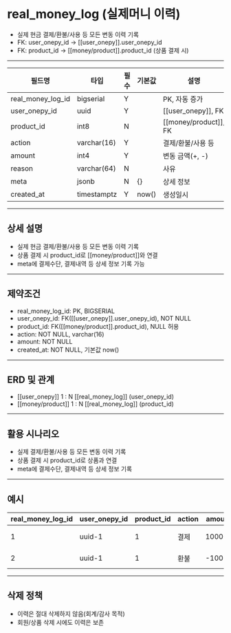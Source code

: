 # real_money_log (실제머니 이력)

- 실제 현금 결제/환불/사용 등 모든 변동 이력 기록
- FK: user_onepy_id → [[user_onepy]].user_onepy_id
- FK: product_id → [[money/product]].product_id (상품 결제 시)

---

| 필드명            | 타입        | 필수 | 기본값 | 설명                  |
| ----------------- | ----------- | ---- | ------ | --------------------- |
| real_money_log_id | bigserial   | Y    |        | PK, 자동 증가         |
| user_onepy_id     | uuid        | Y    |        | [[user_onepy]], FK    |
| product_id        | int8        | N    |        | [[money/product]], FK |
| action            | varchar(16) | Y    |        | 결제/환불/사용 등     |
| amount            | int4        | Y    |        | 변동 금액(+, -)       |
| reason            | varchar(64) | N    |        | 사유                  |
| meta              | jsonb       | N    | {}     | 상세 정보             |
| created_at        | timestamptz | Y    | now()  | 생성일시              |

---

## 상세 설명

- 실제 현금 결제/환불/사용 등 모든 변동 이력 기록
- 상품 결제 시 product_id로 [[money/product]]와 연결
- meta에 결제수단, 결제내역 등 상세 정보 기록 가능

---

## 제약조건

- real_money_log_id: PK, BIGSERIAL
- user_onepy_id: FK([[user_onepy]].user_onepy_id), NOT NULL
- product_id: FK([[money/product]].product_id), NULL 허용
- action: NOT NULL, varchar(16)
- amount: NOT NULL
- created_at: NOT NULL, 기본값 now()

---

## ERD 및 관계

- [[user_onepy]] 1 : N [[real_money_log]] (user_onepy_id)
- [[money/product]] 1 : N [[real_money_log]] (product_id)

---

## 활용 시나리오

- 실제 결제/환불/사용 등 모든 변동 이력 기록
- 상품 결제 시 product_id로 상품과 연결
- meta에 결제수단, 결제내역 등 상세 정보 기록

---

## 예시

| real_money_log_id | user_onepy_id | product_id | action | amount | reason        | created_at           |
| ----------------- | ------------- | ---------- | ------ | ------ | ------------- | -------------------- |
| 1                 | uuid-1        | 1          | 결제   | 10000  | 프리미엄 상품 | 2024-06-01T12:00:00Z |
| 2                 | uuid-1        | 1          | 환불   | -10000 | 환불          | 2024-06-02T12:00:00Z |

---

## 삭제 정책

- 이력은 절대 삭제하지 않음(회계/감사 목적)
- 회원/상품 삭제 시에도 이력은 보존
